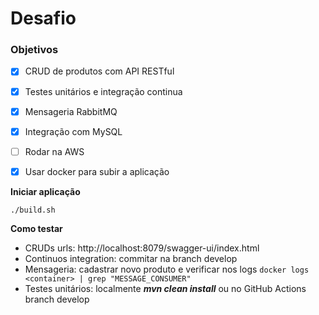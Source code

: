# Desafio

### Objetivos

- [x] CRUD de produtos com API RESTful
- [x] Testes unitários e integração continua
- [x] Mensageria RabbitMQ
- [x] Integração com MySQL
- [ ] Rodar na AWS
- [x] Usar docker para subir a aplicação


**Iniciar aplicação**

``./build.sh``

**Como testar**

- CRUDs urls: http://localhost:8079/swagger-ui/index.html
- Continuos integration: commitar na branch develop
- Mensageria: cadastrar novo produto e verificar nos logs
  ``docker logs <container> | grep "MESSAGE_CONSUMER"``
- Testes unitários: localmente _**mvn clean install**_ ou no GitHub Actions branch develop



